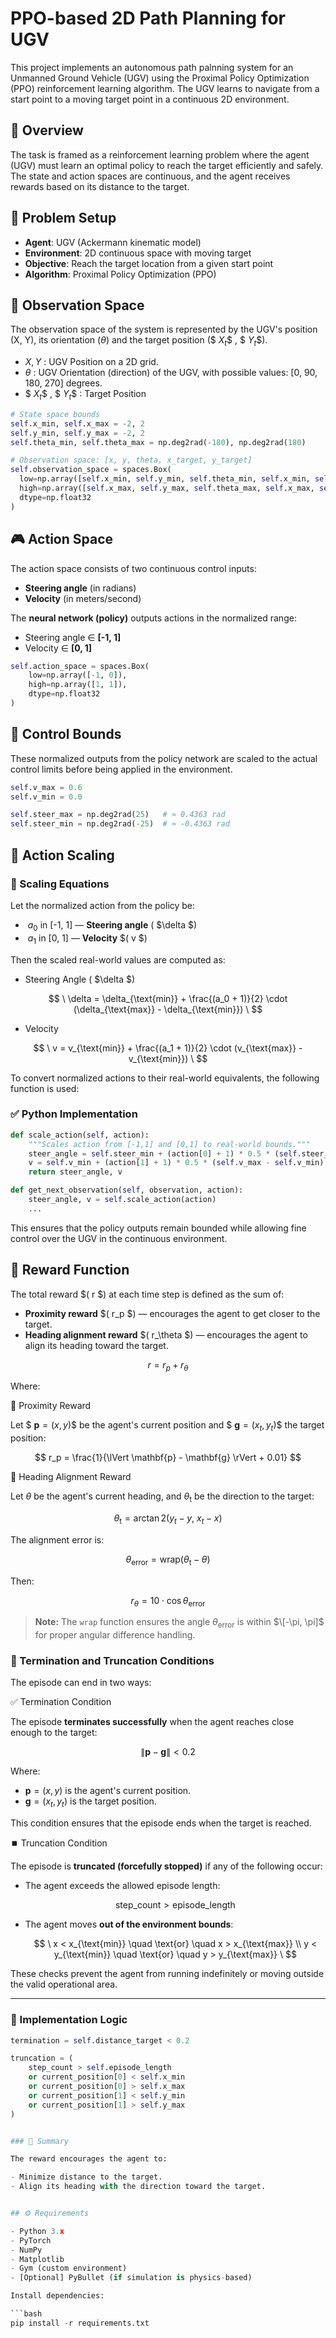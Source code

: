 # PPO-based 2D Path Planning for UGV

This project implements an autonomous path palnning system for an Unmanned Ground Vehicle (UGV) using the Proximal Policy Optimization (PPO) reinforcement learning algorithm. The UGV learns to navigate from a start point to a moving target point in a continuous 2D environment.

## 🚗 Overview

The task is framed as a reinforcement learning problem where the agent (UGV) must learn an optimal policy to reach the target efficiently and safely. The state and action spaces are continuous, and the agent receives rewards based on its distance to the target.

## 📌 Problem Setup

- **Agent**: UGV (Ackermann kinematic model)
- **Environment**: 2D continuous space with moving target
- **Objective**: Reach the target location from a given start point 
- **Algorithm**: Proximal Policy Optimization (PPO)

## 🧠 Observation Space

The observation space of the system is represented by the UGV's position (X, Y), its orientation ($\theta$) and the target position ($$\ X_t \$$ , $$\ Y_t \$$).
  - $X, Y$ : UGV Position on a 2D grid.
  - $\theta$ : UGV Orientation (direction) of the UGV, with possible values: [0, 90, 180, 270] degrees.
  - $$\ X_t \$$ , $$\ Y_t \$$ : Target Position

  ```python
# State space bounds
self.x_min, self.x_max = -2, 2
self.y_min, self.y_max = -2, 2
self.theta_min, self.theta_max = np.deg2rad(-180), np.deg2rad(180)

# Observation space: [x, y, theta, x_target, y_target]
self.observation_space = spaces.Box(
    low=np.array([self.x_min, self.y_min, self.theta_min, self.x_min, self.y_min]),
    high=np.array([self.x_max, self.y_max, self.theta_max, self.x_max, self.y_max]),
    dtype=np.float32
)
```

## 🎮 Action Space

The action space consists of two continuous control inputs:

- **Steering angle** (in radians)
- **Velocity** (in meters/second)

The **neural network (policy)** outputs actions in the normalized range:
- Steering angle ∈ **[-1, 1]**
- Velocity ∈ **[0, 1]**

```python
self.action_space = spaces.Box(
    low=np.array([-1, 0]),
    high=np.array([1, 1]),
    dtype=np.float32
)
```

## 📐 Control Bounds

These normalized outputs from the policy network are scaled to the actual control limits before being applied in the environment.

```python
self.v_max = 0.6
self.v_min = 0.0

self.steer_max = np.deg2rad(25)   # ≈ 0.4363 rad
self.steer_min = np.deg2rad(-25)  # ≈ -0.4363 rad
```

## 🔄 Action Scaling

### 🧮 Scaling Equations

Let the normalized action from the policy be:

- $\ a_0$ in [-1, 1] — **Steering angle** ( $\delta \$)
- $\ a_1$ in [0, 1] — **Velocity** $\( v $\)

Then the scaled real-world values are computed as:

- Steering Angle ( $\delta \$)
  
$$
\
\delta = \delta_{\text{min}} + \frac{(a_0 + 1)}{2} \cdot (\delta_{\text{max}} - \delta_{\text{min}})
\
$$

- Velocity
  
$$
\
v = v_{\text{min}} + \frac{(a_1 + 1)}{2} \cdot (v_{\text{max}} - v_{\text{min}})
\
$$

To convert normalized actions to their real-world equivalents, the following function is used:

### ✅ Python Implementation

```python
def scale_action(self, action):
    """Scales action from [-1,1] and [0,1] to real-world bounds."""
    steer_angle = self.steer_min + (action[0] + 1) * 0.5 * (self.steer_max - self.steer_min)
    v = self.v_min + (action[1] + 1) * 0.5 * (self.v_max - self.v_min)
    return steer_angle, v

def get_next_observation(self, observation, action):    
    steer_angle, v = self.scale_action(action)
    ...
```

This ensures that the policy outputs remain bounded while allowing fine control over the UGV in the continuous environment.

## 🎯 Reward Function

The total reward $\( r $\) at each time step is defined as the sum of:

- **Proximity reward** $\( r_p $\) — encourages the agent to get closer to the target.
- **Heading alignment reward** $\( r_\theta $\) — encourages the agent to align its heading toward the target.

$$
r = r_p + r_\theta
$$

Where:

🔹 Proximity Reward

Let $$\ \mathbf{p} = (x, y) \$$ be the agent's current position and $$\ \mathbf{g} = (x_t, y_t) \$$ the target position:

$$
r_p = \frac{1}{\lVert \mathbf{p} - \mathbf{g} \rVert + 0.01}
$$

🔹 Heading Alignment Reward

Let $\theta$ be the agent's current heading, and $\theta_{\text{t}}$ be the direction to the target:

$$
\theta_{\text{t}} = \arctan2(y_t - y, \ x_t - x)
$$

The alignment error is:

$$
\theta_{\text{error}} = \text{wrap}(\theta_{\text{t}} - \theta)
$$

Then:

$$
r_\theta = 10 \cdot \cos\theta_{\text{error}}
$$

> **Note:** The `wrap` function ensures the angle $\theta_{\text{error}}$ is within $\[-\pi, \pi]$ for proper angular difference handling.

### 🛑 Termination and Truncation Conditions

The episode can end in two ways:

✅ Termination Condition

The episode **terminates successfully** when the agent reaches close enough to the target:

$$
\lVert \mathbf{p} - \mathbf{g} \rVert < 0.2
$$

Where:
- $\mathbf{p} = (x, y)$ is the agent's current position.
- $\mathbf{g} = (x_t, y_t)$ is the target position.

This condition ensures that the episode ends when the target is reached.

⏹️ Truncation Condition

The episode is **truncated (forcefully stopped)** if any of the following occur:

- The agent exceeds the allowed episode length:
  
  $$
  \
  \text{step\_count} > \text{episode\_length}
  \
  $$

- The agent moves **out of the environment bounds**:
  
  $$
  \
  x < x_{\text{min}} \quad \text{or} \quad x > x_{\text{max}} \\
  y < y_{\text{min}} \quad \text{or} \quad y > y_{\text{max}}
  \
  $$

These checks prevent the agent from running indefinitely or moving outside the valid operational area.

---

### 🧠 Implementation Logic

```python
termination = self.distance_target < 0.2

truncation = (
    step_count > self.episode_length 
    or current_position[0] < self.x_min
    or current_position[0] > self.x_max
    or current_position[1] < self.y_min
    or current_position[1] > self.y_max
)


### 🧠 Summary

The reward encourages the agent to:

- Minimize distance to the target.
- Align its heading with the direction toward the target.


## ⚙️ Requirements

- Python 3.x
- PyTorch
- NumPy
- Matplotlib
- Gym (custom environment)
- [Optional] PyBullet (if simulation is physics-based)

Install dependencies:

```bash
pip install -r requirements.txt

